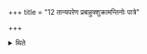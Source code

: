 +++
title = "12 तान्यपरेण प्रबाहुक्शुक्रामन्तिनोः पात्रे"

+++

<details><summary>थिते</summary>

12. with sūryo devatā... the cups for śukra and Manthin-with sūryo devatā... the cup made of Bilva wood for Śukra to the south and with candramā devatā... the cup made of Vikaṅkata wood for Manthin to the north,  
</details>
